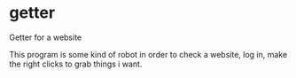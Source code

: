 # getter
Getter for a website

This program is some kind of robot in order to check a website, log in, make the right clicks to grab things i want.
